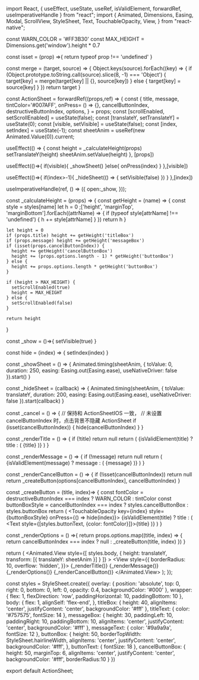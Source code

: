 import React, { useEffect, useState, useRef, isValidElement, forwardRef, useImperativeHandle } from "react";
import {
  Animated,
  Dimensions,
  Easing,
  Modal,
  ScrollView,
  StyleSheet,
  Text,
  TouchableOpacity,
  View,
} from "react-native";

const WARN_COLOR = '#FF3B30'
const MAX_HEIGHT = Dimensions.get('window').height * 0.7

const isset = (prop) =>{
  return typeof prop !== 'undefined'
}

const merge =  (target, source) => {
  Object.keys(source).forEach((key) => {
    if (Object.prototype.toString.call(source).slice(8, -1) === 'Object') {
      target[key] = merge(target[key] || {}, source[key])
    } else {
      target[key] = source[key]
    }
  })
  return target
}

const ActionSheet = forwardRef((props,ref) => {
  const {
    title,
    message,
    tintColor='#007AFF',
    onPress= () => {},
    cancelButtonIndex,
    destructiveButtonIndex,
    options,
  } = props;
  const [scrollEnabled, setScrollEnabled] = useState(false);
  const [translateY, setTranslateY] = useState(0);
  const [visible, setVisible] = useState(false);
  const [index, setIndex] = useState(-1);
  const sheetAnim = useRef(new Animated.Value(0)).current;

  useEffect(() => {
    const height = _calculateHeight(props)
    setTranslateY(height)
    sheetAnim.setValue(height)
  }, [props])

  useEffect(()=>{
    if(visible){
      _showSheet()
    }else{
      onPress(index)
    }
  },[visible])

  useEffect(()=>{
    if(index>-1){
      _hideSheet(() => {
        setVisible(false)
      })
    }
  },[index])

  useImperativeHandle(ref, () => ({
    open:_show,
  }));

  const _calculateHeight = (props) => {
    const getHeight = (name) => {
      const style = styles[name]
      let h = 0
      ;['height', 'marginTop', 'marginBottom'].forEach((attrName) => {
        if (typeof style[attrName] !== 'undefined') {
          h += style[attrName]
        }
      })
      return h
    }

    let height = 0
    if (props.title) height += getHeight('titleBox')
    if (props.message) height += getHeight('messageBox')
    if (isset(props.cancelButtonIndex)) {
      height += getHeight('cancelButtonBox')
      height += (props.options.length - 1) * getHeight('buttonBox')
    } else {
      height += props.options.length * getHeight('buttonBox')
    }

    if (height > MAX_HEIGHT) {
      setScrollEnabled(true)
      height = MAX_HEIGHT
    } else {
      setScrollEnabled(false)
    }

    return height
  }

  const _show = ()=>{
    setVisible(true)
  }

  const hide = (index) => {
    setIndex(index)
  }

  const _showSheet = () => {
    Animated.timing(sheetAnim, {
      toValue: 0,
      duration: 250,
      easing: Easing.out(Easing.ease),
      useNativeDriver: false
    }).start()
  }

  const _hideSheet = (callback) => {
    Animated.timing(sheetAnim, {
      toValue: translateY,
      duration: 200,
      easing: Easing.out(Easing.ease),
      useNativeDriver: false
    }).start(callback)
  }

  const _cancel = () => {
    // 保持和 ActionSheetIOS 一致，
    // 未设置 cancelButtonIndex 时，点击背景不隐藏 ActionSheet
    if (isset(cancelButtonIndex)) {
      hide(cancelButtonIndex)
    }
  }

  const  _renderTitle = () => {
    if (!title) return null
    return (
      <View style={styles.titleBox}>
        {isValidElement(title) ? title : (
          <Text style={styles.titleText}>{title}</Text>
        )}
      </View>
    )
  }

  const _renderMessage = () => {
    if (!message) return null
    return (
      <View style={styles.messageBox}>
        {isValidElement(message) ? message : (
          <Text style={styles.messageText}>{message}</Text>
        )}
      </View>
    )
  }

  const _renderCancelButton = () => {
    if (!isset(cancelButtonIndex)) return null
    return _createButton(options[cancelButtonIndex], cancelButtonIndex)
  }

  const _createButton = (title, index)=> {
    const fontColor = destructiveButtonIndex === index ? WARN_COLOR : tintColor
    const buttonBoxStyle = cancelButtonIndex === index ? styles.cancelButtonBox : styles.buttonBox
    return (
      <TouchableOpacity key={index}
                        style={buttonBoxStyle}
                        onPress={() => hide(index)}>
          {isValidElement(title) ? title : (
            <Text style={[styles.buttonText, {color: fontColor}]}>{title}</Text>
          )}
      </TouchableOpacity>
    )
  }

  const  _renderOptions = () =>{
    return props.options.map((title, index) => {
        return cancelButtonIndex === index ? null : _createButton(title, index)
    })
  }

  return (
    <Modal
      visible={visible}
      animationType='none'
      transparent
      onRequestClose={_cancel}
    >
      <View style={[styles.wrapper]}>
        <Text
          style={[styles.overlay]}
          onPress={_cancel}
        />
        <Animated.View
          style={[
            styles.body,
            { height: translateY, transform: [{ translateY: sheetAnim }] }
          ]}
        >
          <View style={{
            borderRadius: 10,
            overflow: 'hidden',
          }}>
            {_renderTitle()}
            {_renderMessage()}
            <ScrollView scrollEnabled={scrollEnabled}>{_renderOptions()}</ScrollView>
          </View>
          {_renderCancelButton()}
        </Animated.View>
      </View>
    </Modal>
  );
});

const styles = StyleSheet.create({
  overlay: {
    position: 'absolute',
    top: 0,
    right: 0,
    bottom: 0,
    left: 0,
    opacity: 0.4,
    backgroundColor: '#000'
  },
  wrapper: {
    flex: 1,
    flexDirection: 'row',
    paddingHorizontal: 10,
    paddingBottom: 10
  },
  body: {
    flex: 1,
    alignSelf: 'flex-end',
  },
  titleBox: {
    height: 40,
    alignItems: 'center',
    justifyContent: 'center',
    backgroundColor: '#fff'
  },
  titleText: {
    color: '#757575',
    fontSize: 14
  },
  messageBox: {
    height: 30,
    paddingLeft: 10,
    paddingRight: 10,
    paddingBottom: 10,
    alignItems: 'center',
    justifyContent: 'center',
    backgroundColor: '#fff'
  },
  messageText: {
    color: '#9a9a9a',
    fontSize: 12
  },
  buttonBox: {
    height: 50,
    borderTopWidth: StyleSheet.hairlineWidth,
    alignItems: 'center',
    justifyContent: 'center',
    backgroundColor: '#fff',
  },
  buttonText: {
    fontSize: 18
  },
  cancelButtonBox: {
    height: 50,
    marginTop: 6,
    alignItems: 'center',
    justifyContent: 'center',
    backgroundColor: '#fff',
    borderRadius:10
  }
})

export default ActionSheet;
